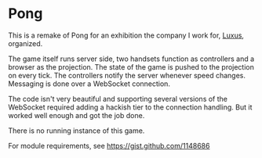 # Pong

This is a remake of Pong for an exhibition the company I work for, [Luxus](http://luxus.fi), organized.

The game itself runs server side, two handsets function as controllers and a browser as the projection. The state of the game is pushed to the projection on every tick. The controllers notify the server whenever speed changes. Messaging is done over a WebSocket connection.

The code isn't very beautiful and supporting several versions of the WebSocket required adding a hackish tier to the connection handling. But it worked well enough and got the job done.

There is no running instance of this game.

For module requirements, see https://gist.github.com/1148686
